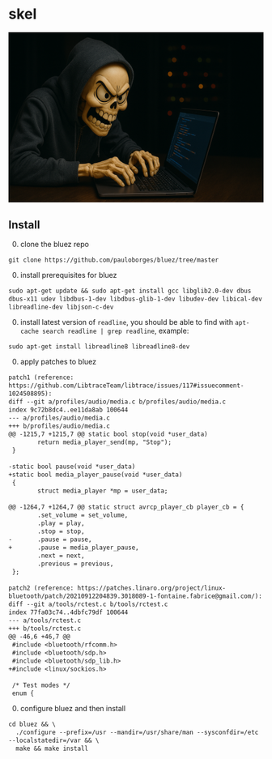 # skel

![Project Image](skel-banner.png)

## Install
0. clone the bluez repo
```
git clone https://github.com/pauloborges/bluez/tree/master
```
0. install prerequisites for bluez
```
sudo apt-get update && sudo apt-get install gcc libglib2.0-dev dbus dbus-x11 udev libdbus-1-dev libdbus-glib-1-dev libudev-dev libical-dev libreadline-dev libjson-c-dev
```
0. install latest version of `readline`, you should be able to find with `apt-cache search readline | grep readline`, example:
```
sudo apt-get install libreadline8 libreadline8-dev
```
0. apply patches to bluez
```
patch1 (reference: https://github.com/LibtraceTeam/libtrace/issues/117#issuecomment-1024508895):
diff --git a/profiles/audio/media.c b/profiles/audio/media.c
index 9c72b8dc4..ee11da8ab 100644
--- a/profiles/audio/media.c
+++ b/profiles/audio/media.c
@@ -1215,7 +1215,7 @@ static bool stop(void *user_data)
        return media_player_send(mp, "Stop");
 }

-static bool pause(void *user_data)
+static bool media_player_pause(void *user_data)
 {
        struct media_player *mp = user_data;

@@ -1264,7 +1264,7 @@ static struct avrcp_player_cb player_cb = {
        .set_volume = set_volume,
        .play = play,
        .stop = stop,
-       .pause = pause,
+       .pause = media_player_pause,
        .next = next,
        .previous = previous,
 };

patch2 (reference: https://patches.linaro.org/project/linux-bluetooth/patch/20210912204839.3018089-1-fontaine.fabrice@gmail.com/):
diff --git a/tools/rctest.c b/tools/rctest.c
index 77fa03c74..4dbfc79df 100644
--- a/tools/rctest.c
+++ b/tools/rctest.c
@@ -46,6 +46,7 @@
 #include <bluetooth/rfcomm.h>
 #include <bluetooth/sdp.h>
 #include <bluetooth/sdp_lib.h>
+#include <linux/sockios.h>

 /* Test modes */
 enum {
```
0. configure bluez and then install
```
cd bluez && \
  ./configure --prefix=/usr --mandir=/usr/share/man --sysconfdir=/etc --localstatedir=/var && \
  make && make install
```
